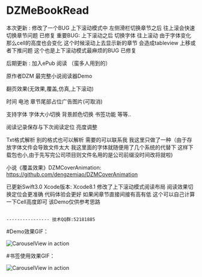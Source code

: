 # DZMeBookRead

本次更新 : 修改了一个BUG  上下滚动模式中 左侧滑栏切换章节之后 往上滚会快速切换章节问题 已修复 
重要BUG: 上下滚动之后 切换字体 往上滚动 由于字体变化 那么cell的高度也会变化 这个时候滚动上去显示新的章节 会造成tableview 上移或者下推问题 这个也是上下滚动模式最麻烦的BUG 已修复

后期更新 : 加入ePub 阅读 （蛮多人用到的）

原作者DZM 最完整小说阅读器Demo 

翻页效果(无效果,覆盖,仿真,上下滚动) 

时间 电池 章节尾部占位广告图片(可取消) 

支持字体 字体大小切换 背景颜色切换 书签功能 等等.. 

阅读记录保存与下次阅读定位 亮度调整 

Txt格式解析 别的格式也可以解析 需要的可以联系我 我这里只做了一种（由于存放字体文件会导致文件太大 我这里面的字体就随便用了几个系统的代替下 这样下载包也小,由于先写完公司项目则文件名用的是公司前缀没时间改将就啦) 

小说《覆盖效果》DZMCoverAnimation: https://github.com/dengzemiao/DZMCoverAnimation

已更新Swift3.0 Xcode版本: Xcode8.1 修改了上下滚动模式阅读布局 阅读效果切换定位会更准确 代码体验会更好 如果闲章节直接间接有高有低 这个可以自己计算一下Cell高度即可 该Demo仅供参考思路


                                                                            ---------------- 技术QQ群:52181885

#Demo效果GIF：

![CarouselView in action](Untitled.gif)

#书签使用效果GIF：

![CarouselView in action](bookMark.gif)
